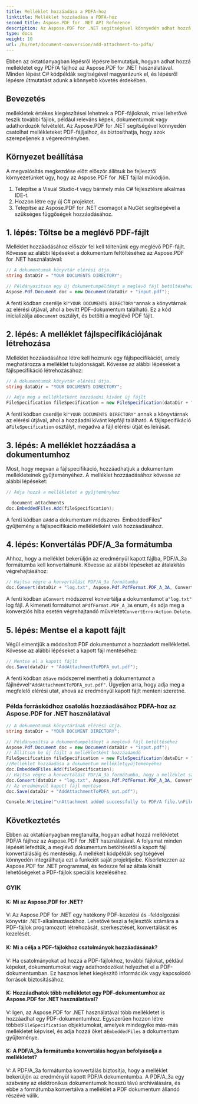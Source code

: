 ```yaml
---
title: Melléklet hozzáadása a PDFA-hoz
linktitle: Melléklet hozzáadása a PDFA-hoz
second_title: Aspose.PDF for .NET API Reference
description: Az Aspose.PDF for .NET segítségével könnyedén adhat hozzá mellékleteket PDF/A fájljaihoz.
type: docs
weight: 10
url: /hu/net/document-conversion/add-attachment-to-pdfa/
---
```

Ebben az oktatóanyagban lépésről lépésre bemutatjuk, hogyan adhat hozzá mellékletet egy PDF/A fájlhoz az Aspose.PDF for .NET használatával. Minden lépést C# kódpéldák segítségével magyarázunk el, és lépésről lépésre útmutatást adunk a könnyebb követés érdekében.

## Bevezetés

mellékletek értékes kiegészítései lehetnek a PDF-fájloknak, mivel lehetővé teszik további fájlok, például releváns képek, dokumentumok vagy adathordozók felvételét. Az Aspose.PDF for .NET segítségével könnyedén csatolhat mellékleteket PDF-fájljaihoz, és biztosíthatja, hogy azok szerepeljenek a végeredményben.

## Környezet beállítása

A megvalósítás megkezdése előtt először állítsuk be fejlesztői környezetünket úgy, hogy az Aspose.PDF for .NET fájllal működjön.

1. Telepítse a Visual Studio-t vagy bármely más C# fejlesztésre alkalmas IDE-t.
2. Hozzon létre egy új C# projektet.
3. Telepítse az Aspose.PDF for .NET csomagot a NuGet segítségével a szükséges függőségek hozzáadásához.

## 1. lépés: Töltse be a meglévő PDF-fájlt

Melléklet hozzáadásához először fel kell töltenünk egy meglévő PDF-fájlt. Kövesse az alábbi lépéseket a dokumentum feltöltéséhez az Aspose.PDF for .NET használatával:

```csharp
// A dokumentumok könyvtár elérési útja.
string dataDir = "YOUR DOCUMENTS DIRECTORY";

// Példányosítson egy új dokumentumpéldányt a meglévő fájl betöltéséhez
Aspose.Pdf.Document doc = new Document(dataDir + "input.pdf");
```

 A fenti kódban cserélje ki`"YOUR DOCUMENTS DIRECTORY"`annak a könyvtárnak az elérési útjával, ahol a bevitt PDF-dokumentum található. Ez a kód inicializálja a`Document` osztályt, és betölti a meglévő PDF fájlt.

## 2. lépés: A melléklet fájlspecifikációjának létrehozása

Melléklet hozzáadásához létre kell hoznunk egy fájlspecifikációt, amely meghatározza a melléklet tulajdonságait. Kövesse az alábbi lépéseket a fájlspecifikáció létrehozásához:

```csharp
// A dokumentumok könyvtár elérési útja.
string dataDir = "YOUR DOCUMENTS DIRECTORY";

// Adja meg a mellékletként hozzáadni kívánt új fájlt
FileSpecification fileSpecification = new FileSpecification(dataDir + "aspose-logo.jpg", "Large image file");
```

 A fenti kódban cserélje ki`"YOUR DOCUMENTS DIRECTORY"` annak a könyvtárnak az elérési útjával, ahol a hozzáadni kívánt képfájl található. A fájlspecifikáció a`FileSpecification` osztályt, megadva a fájl elérési útját és leírását.

## 3. lépés: A melléklet hozzáadása a dokumentumhoz

Most, hogy megvan a fájlspecifikáció, hozzáadhatjuk a dokumentum mellékleteinek gyűjteményéhez. A melléklet hozzáadásához kövesse az alábbi lépéseket:

```csharp
// Adja hozzá a mellékletet a gyűjteményhez

  document attachments
doc.EmbeddedFiles.Add(fileSpecification);
```

 A fenti kódban a`Add` a dokumentum módszere`s `EmbeddedFiles” gyűjtemény a fájlspecifikáció mellékletként való hozzáadásához.

## 4. lépés: Konvertálás PDF/A_3a formátumba

Ahhoz, hogy a melléklet bekerüljön az eredményül kapott fájlba, PDF/A_3a formátumba kell konvertálnunk. Kövesse az alábbi lépéseket az átalakítás végrehajtásához:

```csharp
// Hajtsa végre a konvertálást PDF/A_3a formátumba
doc.Convert(dataDir + "log.txt", Aspose.Pdf.PdfFormat.PDF_A_3A, ConvertErrorAction.Delete);
```

 A fenti kódban a`Convert` módszerrel konvertálja a dokumentumot a`"log.txt"` log fájl. A kimeneti formátumot a`PdfFormat.PDF_A_3A` enum, és adja meg a konverziós hiba esetén végrehajtandó műveletet`ConvertErrorAction.Delete`.

## 5. lépés: Mentse el a kapott fájlt

Végül elmentjük a módosított PDF dokumentumot a hozzáadott melléklettel. Kövesse az alábbi lépéseket a kapott fájl mentéséhez:

```csharp
// Mentse el a kapott fájlt
doc.Save(dataDir + "AddAttachmentToPDFA_out.pdf");
```

 A fenti kódban a`Save` módszerrel mentheti a dokumentumot a fájlnévvel`"AddAttachmentToPDFA_out.pdf"`. Ügyeljen arra, hogy adja meg a megfelelő elérési utat, ahová az eredményül kapott fájlt menteni szeretné.

### Példa forráskódhoz csatolás hozzáadásához PDFA-hoz az Aspose.PDF for .NET használatával

```csharp
// A dokumentumok könyvtárának elérési útja.
string dataDir = "YOUR DOCUMENT DIRECTORY";

// Példányosítsa a dokumentumpéldányt a meglévő fájl betöltéséhez
Aspose.Pdf.Document doc = new Document(dataDir + "input.pdf");
// Állítson be új fájlt a mellékletként hozzáadandó
FileSpecification fileSpecification = new FileSpecification(dataDir + "aspose-logo.jpg", "Large Image file");
//Melléklet hozzáadása a dokumentum mellékletgyűjteményéhez
doc.EmbeddedFiles.Add(fileSpecification);
// Hajtsa végre a konvertálást PDF/A_3a formátumba, hogy a melléklet szerepeljen az eredményfájlban
doc.Convert(dataDir + "log.txt", Aspose.Pdf.PdfFormat.PDF_A_3A, ConvertErrorAction.Delete);
// Az eredményül kapott fájl mentése
doc.Save(dataDir + "AddAttachmentToPDFA_out.pdf");

Console.WriteLine("\nAttachment added successfully to PDF/A file.\nFile saved at " + dataDir);
```

## Következtetés

Ebben az oktatóanyagban megtanulta, hogyan adhat hozzá mellékletet PDF/A fájlhoz az Aspose.PDF for .NET használatával. A folyamat minden lépését lefedtük, a meglévő dokumentum betöltésétől a kapott fájl konvertálásáig és mentéséig. A mellékelt kódpéldák segítségével könnyedén integrálhatja ezt a funkciót saját projektjeibe. Kísérletezzen az Aspose.PDF for .NET programmal, és fedezze fel az általa kínált lehetőségeket a PDF-fájlok speciális kezeléséhez.

### GYIK

#### K: Mi az Aspose.PDF for .NET?

V: Az Aspose.PDF for .NET egy hatékony PDF-kezelési és -feldolgozási könyvtár .NET-alkalmazásokhoz. Lehetővé teszi a fejlesztők számára a PDF-fájlok programozott létrehozását, szerkesztését, konvertálását és kezelését.

#### K: Mi a célja a PDF-fájlokhoz csatolmányok hozzáadásának?

V: Ha csatolmányokat ad hozzá a PDF-fájlokhoz, további fájlokat, például képeket, dokumentumokat vagy adathordozókat helyezhet el a PDF-dokumentumban. Ez hasznos lehet kiegészítő információk vagy kapcsolódó források biztosításához.

#### K: Hozzáadhatok több mellékletet egy PDF-dokumentumhoz az Aspose.PDF for .NET használatával?

 V: Igen, az Aspose.PDF for .NET használatával több mellékletet is hozzáadhat egy PDF-dokumentumhoz. Egyszerűen hozzon létre többet`FileSpecification` objektumokat, amelyek mindegyike más-más mellékletet képvisel, és adja hozzá őket a`EmbeddedFiles` a dokumentum gyűjteménye.

#### K: A PDF/A_3a formátumba konvertálás hogyan befolyásolja a mellékletet?

V: A PDF/A_3a formátumba konvertálás biztosítja, hogy a melléklet bekerüljön az eredményül kapott PDF/A dokumentumba. A PDF/A_3a egy szabvány az elektronikus dokumentumok hosszú távú archiválására, és ebbe a formátumba konvertálva a melléklet a PDF dokumentum állandó részévé válik.
